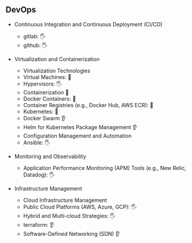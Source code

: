 ## DevOps

- Continuous Integration and Continuous Deployment (CI/CD)
  - gitlab: 🖐️
  - github: 🖐️

- Virtualization and Containerization
  - Virtualization Technologies
  - Virtual Machines: 🙋
  - Hypervisors: 🖐️
  - Containerization 🙋
  - Docker Containers: 🙋
  - Container Registries (e.g., Docker Hub, AWS ECR): 🙋
  - Kubernetes: 🙋
  - Docker Swarm 👂
  - Helm for Kubernetes Package Management 👂
  - Configuration Management and Automation
  - Ansible: 🖐️

- Monitoring and Observability
  - Application Performance Monitoring (APM) Tools (e.g., New Relic, Datadog): 🖐️

- Infrastructure Management
  - Cloud Infrastructure Management
  - Public Cloud Platforms (AWS, Azure, GCP): 🖐️
  - Hybrid and Multi-cloud Strategies: 🖐️
  - terraform: 👂
  - Software-Defined Networking (SDN) 👂
  